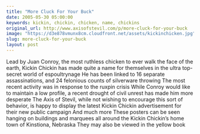 ```yaml
---
title: "More Cluck For Your Buck"
date: 2005-05-30 05:00:00
keywords: kickin, chickin, chicken, name, chickins
original_url: http://www.axisofstevil.com/p/more-cluck-for-your-buck
image: "https://d3e878vmunx8cm.cloudfront.net/assets/kickinchicken.jpg"
slug: more-cluck-for-your-buck
layout: post
---
```


Lead by Juan Conroy, the most ruthless chicken to ever walk the face of the earth, Kickin Chickin has made quite a name for themselves in the ultra top-secret world of espoultrynage He has been linked to 16 separate assassinations, and 24 felonious counts of silverware throwing The most recent activity was in response to the ruxpin crisis While Conroy would like to maintain a low profile, a recent drought of civil unrest has made him more desperate The Axis of Stevil, while not wishing to encourage this sort of behavior, is happy to display the latest Kickin Chickin advertisement for their new public campaign
And much more
These posters can be seen hanging on buildings and marquees all around the Kickin Chickin’s home town of Kinstiona, Nebraska They may also be viewed in the yellow book

